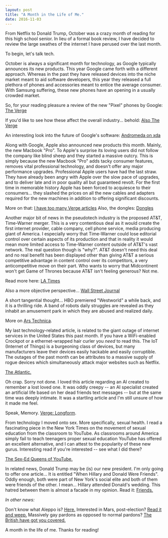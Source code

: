 ```yaml
---
layout: post
title: "A Month in the Life of Me."
date: 2016-11-03
---
```


From Netflix to Donald Trump, October was a crazy month of reading for this high school senior. In lieu of a formal book review, I have decided to review the large swathes of the internet I have perused over the last month.

To begin, let's talk tech.

October is always a significant month for technology, as Google typically announces its new products. This year Google came forth with a different approach. Whereas in the past they have released devices into the niche market meant to aid software developers, this year they released a full plethora of phones and accessories meant to entice the average consumer. With Samsung suffering, these new phones have an opening in a usually crowded market. 

So, for your reading pleasure a review of the new "Pixel" phones by Google: [The Verge](http://www.theverge.com/2016/10/18/13304090/google-pixel-phone-review-pixel-xl)

If you'd like to see how these affect the overall industry... behold: [Also The Verge](http://www.theverge.com/2016/10/5/13167230/walt-mossberg-google-pixel-phone-industry-shake-up)

An interesting look into the future of Google's software: [Andromeda on xda](http://www.xda-developers.com/exploring-andromeda-a-look-at-the-challenges-awaiting-googles-next-voyage/)

Along with Google, Apple also announced new products this month. Mainly, the new Macbook "Pro". To Apple's surprise its loving users did not follow the company like blind sheep and they started a massive outcry. This is simply because the new Macbook "Pro" adds tacky consumer features, removes vital professional technology, and doesn't offer any major performance upgrades. Professional Apple users have had the last straw. They have already been angry with Apple over the slow pace of upgrades, and to deliver late and in poor quality all but guaranteed revolt. For the first time in memorable history Apple has been forced to acquiesce to their consumers... they slashed the prices on all the new cables and adapters required for the new machines in addition to offering significant discounts.

More on that: [I have too many Verge articles](http://www.theverge.com/2016/10/28/13451832/microsoft-apple-hardware-videos-comparison)
Also, the dongles: [Dongles](https://www.engadget.com/2016/11/04/apple-usb-c-adapters-cheaper-macbook-pro-but-not-for-long/)


Another major bit of news in the pseudotech industry is the proposed AT&T, Time-Warner merger. This is a very contentious deal as it would create the first internet provider, cable company, cell phone service, media producing giant of America. I especially worry that Time-Warner could lose editorial control over certain aspects of its production and that in reality it would mean more limited access to Time-Warner content outside of AT&T's vast network. The real question though is "why?". AT&T doesn't need this deal and no real benefit has been displayed other than giving AT&T a serious competitive advantage in content control over its competitors, a very anticompetitive move on their part. Who wants to worry that Midcontinent won't get Game of Thrones because AT&T isn't feeling generous? Not me.

Read more here: [LA Times](http://www.latimes.com/entertainment/envelope/cotown/la-et-ct-att-next-deals-20161024-snap-story.html)

Also a more objective perspective... [Wall Street Journal](http://www.wsj.com/articles/at-t-reaches-deal-to-buy-time-warner-for-more-than-80-billion-1477157084)

A short tangential thought... HBO premiered "Westworld" a while back, and it is a thrilling ride. A band of robots daily struggles are revealed as they inhabit an amusement park in which they are abused and realized daily.

More on [Ars Technica](http://arstechnica.com/the-multiverse/2016/10/decrypted-westworld-this-series-is-our-current-obsession/).

My last technology-related article, is related to the giant outage of internet services in the United States this past month. If you have a WiFi-enabled Crockpot or a ethernet-wrapped hair curler you *need* to read this. The IoT (Internet of Things) is a burgeoning class of devices, but many manufacturers leave their devices easily hackable and easily corruptible. The outages of the past month can be attributes to a massive supply of rogue devices which simultaneously attack major websites such as Netflix.

[The Atlantic.](http://www.theatlantic.com/technology/archive/2016/10/when-the-entire-internet-seems-to-break-at-once/504956/)

Oh crap. Sorry not done. I loved this article regarding an AI created to remember a lost loved one. It was oddly creepy -- an AI specialist created an artificial life based on her dead friends text messages -- but at the same time was deeply intimate. It was a startling article and I'm still unsure of how it made me feel.

Speak, Memory. [Verge: Longform](http://www.theverge.com/a/luka-artificial-intelligence-memorial-roman-mazurenko-bot).

From technology I moved onto sex. More specifically, sexual health. I read a fascinating piece in the New York Times on the movement of sexual education from the classroom to YouTube. As classrooms around America simply fail to teach teenagers proper sexual education YouTube has offered an excellent alternative, and I can attest to the popularity of these new gurus. Interesting read if you're interested -- see what I did there?

[The Sex-Ed Queens of YouTube.](http://www.nytimes.com/2016/10/01/arts/the-sex-ed-queens-of-youtube-dont-need-a-phd.html)

In related news, Donald Trump may be (is) our new president. I'm only going to offer one article... It is entitled "When Hillary and Donald Were Friends". Oddly enough, both were part of New York's social elite and both of them were friends of the other. I mean... Hillary attended Donald's wedding. This hatred between them is almost a facade in my opinion.
Read it: [Friends.](http://www.nytimes.com/2016/11/06/magazine/when-hillary-and-donald-were-friends.html)

*In other news:*

Don't know what Aleppo is? [Here.](http://www.latimes.com/world/middleeast/la-fg-syria-aleppo-20161104-story.html)
Interested in Mars, post-election? [Read it and weep.](http://arstechnica.com/science/2016/10/im-ready-to-go-to-mars-but-theres-something-weve-forgotten/)
Massively gay pardons as opposed to normal pardons? [The British have got you covered.](http://www.nytimes.com/2016/10/21/world/europe/britain-will-posthumously-pardon-thousands-of-gay-and-bisexual-men.html)

A month in the life of me. Thanks for reading!












